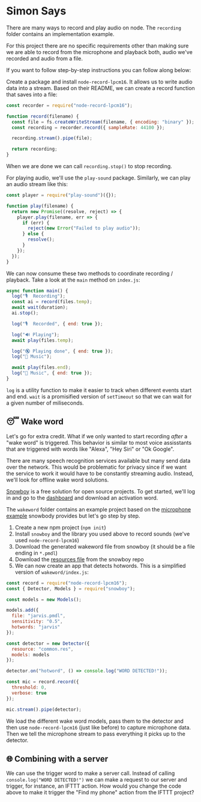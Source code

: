 # Simon Says

There are many ways to record and play audio on node. The `recording` folder contains an implementation example.

For this project there are no specific requirements other than making sure we are able to record from the microphone and playback both, audio we've recorded and audio from a file.

If you want to follow step-by-step instructions you can follow along below:

Create a package and install `node-record-lpcm16`. It allows us to write audio data into a stream. Based on their README, we can create a record function that saves into a file:

```js
const recorder = require("node-record-lpcm16");

function record(filename) {
  const file = fs.createWriteStream(filename, { encoding: "binary" });
  const recording = recorder.record({ sampleRate: 44100 });

  recording.stream().pipe(file);

  return recording;
}
```

When we are done we can call `recording.stop()` to stop recording.

For playing audio, we'll use the `play-sound` package. Similarly, we can play an audio stream like this:

```js
const player = require("play-sound")({});

function play(filename) {
  return new Promise((resolve, reject) => {
    player.play(filename, err => {
      if (err) {
        reject(new Error("Failed to play audio"));
      } else {
        resolve();
      }
    });
  });
}
```

We can now consume these two methods to coordinate recording / playback. Take a look at the `main` method on `index.js`:

```js
async function main() {
  log("🎙️  Recording");
  const ai = record(files.temp);
  await wait(duration);
  ai.stop();

  log("🎙️  Recorded", { end: true });

  log("🔊 Playing");
  await play(files.temp);

  log("🔇 Playing done", { end: true });
  log("🎵 Music");

  await play(files.end);
  log("🎵 Music", { end: true });
}
```

`log` is a utility function to make it easier to track when different events start and end. `wait` is a promisified version of `setTimeout` so that we can wait for a given number of miliseconds.

## 😴 Wake word

Let's go for extra credit. What if we only wanted to start recording _after_ a "wake word" is triggered. This behavior is similar to most voice assisstants that are triggered with words like "Alexa", "Hey Siri" or "Ok Google".

There are many speech recognition services available but many send data over the network. This would be problematic for privacy since if we want the service to work it would have to be constantly streaming audio. Instead, we'll look for offline wake word solutions.

[Snowboy](https://snowboy.kitt.ai/) is a free solution for open source projects. To get started, we'll log in and go to the [dashboard](https://snowboy.kitt.ai/dashboard) and download an activation word.

The `wakeword` folder contains an example project based on the [microphone example](https://github.com/Kitt-AI/snowboy/blob/master/examples/Node/microphone.js) snowbody provides but let's go step by step.

1. Create a new npm project (`npm init`)
1. Install `snowboy` and the library you used above to record sounds (we've used `node-record-lpcm16`)
1. Download the generated wakeword file from snowboy (it should be a file ending in `*.pmdl`)
1. Download the [resources file](https://github.com/Kitt-AI/snowboy/blob/master/resources/common.res) from the snowboy repo
1. We can now create an app that detects hotwords. This is a simplified version of `wakeword/index.js`:

```js
const record = require("node-record-lpcm16");
const { Detector, Models } = require("snowboy");

const models = new Models();

models.add({
  file: "jarvis.pmdl",
  sensitivity: "0.5",
  hotwords: "jarvis"
});

const detector = new Detector({
  resource: "common.res",
  models: models
});

detector.on("hotword", () => console.log("WORD DETECTED!"));

const mic = record.record({
  threshold: 0,
  verbose: true
});

mic.stream().pipe(detector);
```

We load the different wake word models, pass them to the detector and then use `node-record-lpcm16` (just like before) to capture microphone data. Then we tell the microphone stream to pass everything it picks up to the detector.

## 🌐 Combining with a server

We can use the trigger word to make a server call. Instead of calling `console.log("WORD DETECTED!")` we can make a request to our server and trigger, for instance, an IFTTT action. How would you change the code above to make it trigger the "Find my phone" action from the IFTTT project?
